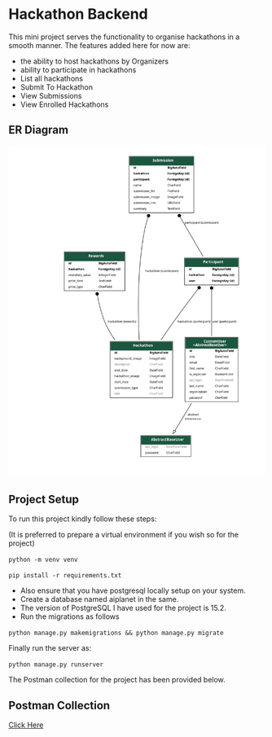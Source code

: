 # Hackathon Backend
This mini project serves the functionality to organise hackathons in a smooth manner. The features added here for now are:
  - the ability to host hackathons by Organizers 
  - ability to participate in hackathons
  - List all hackathons
  - Submit To Hackathon
  - View Submissions
  - View Enrolled Hackathons


## ER  Diagram

<img src="./output.png" />


## Project Setup
To run this project kindly follow these steps:

(It is preferred to prepare a virtual environment if you wish so for the project)

```python -m venv venv```

```pip install -r requirements.txt```
  - Also ensure that you have postgresql locally setup on your system.
  - Create a database named aiplanet in the same.
  - The version of PostgreSQL I have used for the project is 15.2.
  - Run the migrations as follows
  
```python manage.py makemigrations && python manage.py migrate```

Finally run the server as:

```python manage.py runserver```

The Postman collection for the project has been provided below.

## Postman Collection
<a href="https://github.com/destrex271/Hackathon-Hosting/blob/main/AIPlanet.postman_collection.json">Click Here</a>

